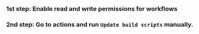 ### 1st step: Enable read and write permissions for workflows
### 2nd step: Go to actions and run `Update build scripts` manually.
